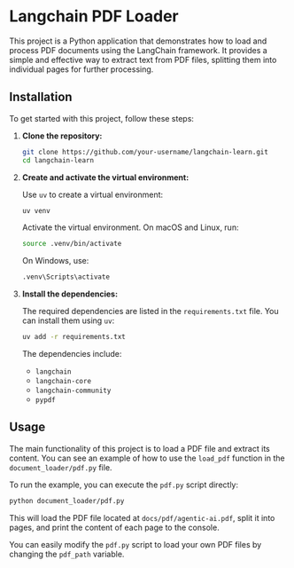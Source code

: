 # Langchain PDF Loader

This project is a Python application that demonstrates how to load and process PDF documents using the LangChain framework. It provides a simple and effective way to extract text from PDF files, splitting them into individual pages for further processing.

## Installation

To get started with this project, follow these steps:

1.  **Clone the repository:**

    ```bash
    git clone https://github.com/your-username/langchain-learn.git
    cd langchain-learn
    ```

2.  **Create and activate the virtual environment:**

    Use `uv` to create a virtual environment:
    ```bash
    uv venv
    ```

    Activate the virtual environment. On macOS and Linux, run:
    ```bash
    source .venv/bin/activate
    ```

    On Windows, use:
    ```bash
    .venv\Scripts\activate
    ```

3.  **Install the dependencies:**

    The required dependencies are listed in the `requirements.txt` file. You can install them using `uv`:

    ```bash
    uv add -r requirements.txt
    ```

    The dependencies include:
    *   `langchain`
    *   `langchain-core`
    *   `langchain-community`
    *   `pypdf`

## Usage

The main functionality of this project is to load a PDF file and extract its content. You can see an example of how to use the `load_pdf` function in the `document_loader/pdf.py` file.

To run the example, you can execute the `pdf.py` script directly:

```bash
python document_loader/pdf.py
```

This will load the PDF file located at `docs/pdf/agentic-ai.pdf`, split it into pages, and print the content of each page to the console.

You can easily modify the `pdf.py` script to load your own PDF files by changing the `pdf_path` variable.
